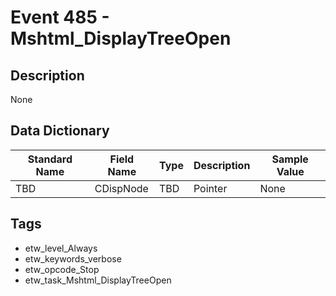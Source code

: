 # Event 485 - Mshtml_DisplayTreeOpen

## Description
None

## Data Dictionary
|Standard Name|Field Name|Type|Description|Sample Value|
|---|---|---|---|---|
|TBD|CDispNode|TBD|Pointer|None|None|

## Tags
* etw_level_Always
* etw_keywords_verbose
* etw_opcode_Stop
* etw_task_Mshtml_DisplayTreeOpen